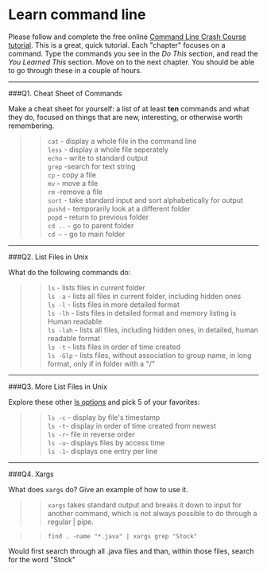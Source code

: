 # Learn command line

Please follow and complete the free online [Command Line Crash Course
tutorial](http://cli.learncodethehardway.org/book/). This is a great,
quick tutorial. Each "chapter" focuses on a command. Type the commands
you see in the _Do This_ section, and read the _You Learned This_
section. Move on to the next chapter. You should be able to go through
these in a couple of hours.

---

###Q1.  Cheat Sheet of Commands  

Make a cheat sheet for yourself: a list of at least **ten** commands and what they do, focused on things that are new, interesting, or otherwise worth remembering.

>> `cat` - display a whole file in the command line  
`less` - display a whole file seperately  
`echo` - write to standard output  
`grep` -search for text string  
`cp` - copy a file  
`mv` - move a file  
`rm` -remove a file  
`sort` - take standard input and sort alphabetically for output  
`pushd` - temporarily look at a different folder  
`popd` - return to previous folder  
`cd ..` - go to parent folder  
`cd ~` - go to main folder  


---

###Q2.  List Files in Unix   

What do the following commands do:  
>> `ls` -  lists files in current folder   
`ls -a`  - lists all files in current folder, including hidden ones  
`ls -l`  - lists files in more detailed format  
`ls -lh`  - lists files in detailed format and memory listing is Human readable  
`ls -lah`  - lists all files, including hidden ones, in detailed, human readable format  
`ls -t` - lists files in order of time created   
`ls -Glp` - lists files, without association to group name, in long format, only if in folder with a "/"  



---

###Q3.  More List Files in Unix  

Explore these other [ls options](http://www.techonthenet.com/unix/basic/ls.php) and pick 5 of your favorites:

>> `ls -c` - display by file's timestamp  
`ls -t`- display in order of time created from newest  
`ls -r`- file in reverse order  
`ls -u`- displays files by access time  
`ls -1`- displays one entry per line  

---

###Q4.  Xargs   

What does `xargs` do? Give an example of how to use it.

>> `xargs` takes standard output and breaks it down to input for another command, which is not always possible to do through a regular | pipe.   

>> `find . -name "*.java" | xargs grep "Stock"`  

Would first search through all .java files and than, within those files, search for the word "Stock"  

 

